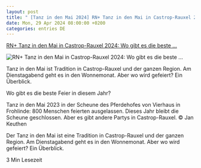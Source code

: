 ```yaml
---
layout: post
title: " [Tanz in den Mai 2024] RN+ Tanz in den Mai in Castrop-Rauxel 2024: Wo gibt es die beste ..."
date: Mon, 29 Apr 2024 08:00:00 +0200
categories: entries DE
---
```

[RN+ Tanz in den Mai in Castrop-Rauxel 2024: Wo gibt es die beste ...](https://www.ruhrnachrichten.de/castrop-rauxel/tanz-in-den-mai-castrop-rauxel-2024-feier-partys-maifeier-w874779-2001190254/)

![RN+ Tanz in den Mai in Castrop-Rauxel 2024: Wo gibt es die beste ...](https://www.ruhrnachrichten.de/wp-content/uploads/2024/04/29/14/630_0900_3722521_Tanz_in_den_Mai_Vierhaus_Scheune_Frohli-1312x656.jpg)

Tanz in den Mai ist Tradition in Castrop-Rauxel und der ganzen Region. Am Dienstagabend geht es in den Wonnemonat. Aber wo wird gefeiert? Ein Überblick.

Wo gibt es die beste Feier in diesem Jahr?

Tanz in den Mai 2023 in der Scheune des Pferdehofes von Vierhaus in Frohlinde: 800 Menschen feierten ausgelassen. Dieses Jahr bleibt die Scheune geschlossen. Aber es gibt andere Partys in Castrop-Rauxel. © Jan Keuthen

Der Tanz in den Mai ist eine Tradition in Castrop-Rauxel und der ganzen Region. Am Dienstagabend geht es in den Wonnemonat. Aber wo wird gefeiert? Ein Überblick.

3 Min Lesezeit

